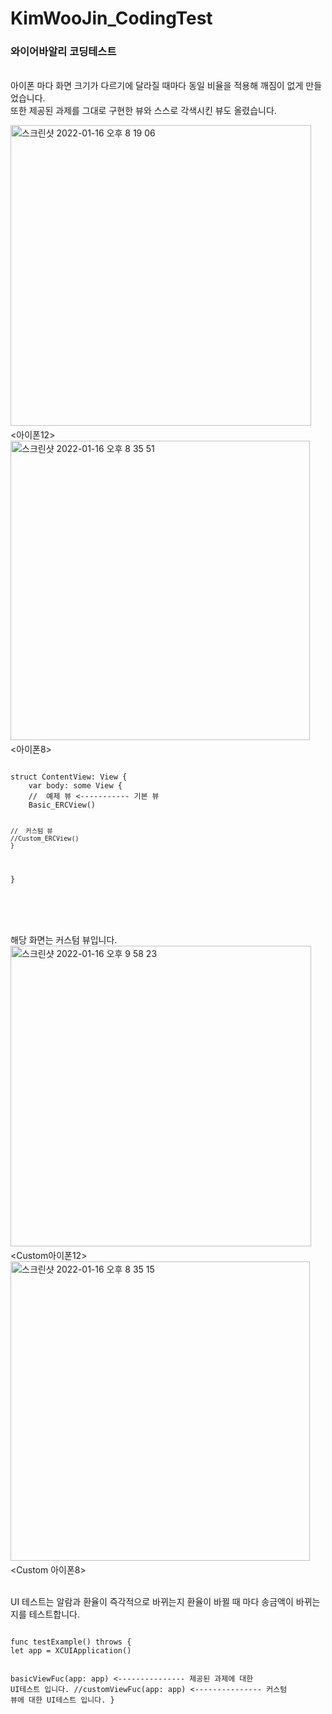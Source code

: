 # KimWooJin_CodingTest

### 와이어바알리 코딩테스트

<br> 아이폰 마다 화면 크기가 다르기에 달라질 때마다 동일 비율을 적용해 깨짐이 없게 만들었습니다.<br>또한 제공된 과제를 그대로 구현한 뷰와 스스로 각색시킨 뷰도 올렸습니다. 

<img width="481" alt="스크린샷 2022-01-16 오후 8 19 06" src="https://user-images.githubusercontent.com/82685270/149660973-6c75fe99-86ea-48e7-b91e-1aa04d7a0ce4.png">
　　　　　　　　　　　　　　<아이폰12>
<img width="479" alt="스크린샷 2022-01-16 오후 8 35 51" src="https://user-images.githubusercontent.com/82685270/149660987-ea7cdc98-e910-4382-b726-a1602aa1e327.png">
　　　　　　　　　　　　　　<아이폰8><br>
<pre>
<code>
struct ContentView: View {
    var body: some View {
	//	예제 뷰 <----------- 기본 뷰
	Basic_ERCView()

	//	커스텀 뷰
	//Custom_ERCView()
    }
}
</code>
</pre>
<br><br><br>
해당 화면는 커스텀 뷰입니다.
<img width="481" alt="스크린샷 2022-01-16 오후 9 58 23" src="https://user-images.githubusercontent.com/82685270/149667353-293c1de9-4b8f-4037-99ff-7c67e9dcada3.png">
　　　　　　　　　　　　　　<Custom아이폰12>
<img width="479" alt="스크린샷 2022-01-16 오후 8 35 15" src="https://user-images.githubusercontent.com/82685270/149667360-4e0d0d3d-56e8-4356-8256-7fe7536e80f1.png">
　　　　　　　　　　　　　　<Custom 아이폰8><br>

<br>
UI 테스트는 알람과 환율이 즉각적으로 바뀌는지 환율이 바뀔 때 마다 송금액이 바뀌는지를 테스트합니다.
<pre>
<code>
func testExample() throws {
let app = XCUIApplication()

basicViewFuc(app: app) <--------------- 제공된 과제에 대한 UI테스트 입니다. 
//customViewFuc(app: app) <--------------- 커스텀 뷰에 대한 UI테스트 입니다. 
}
</code>
</pre>
